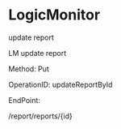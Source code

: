 #     LogicMonitor


update report

LM update report

Method: Put

OperationID: updateReportById

EndPoint:

/report/reports/{id}
